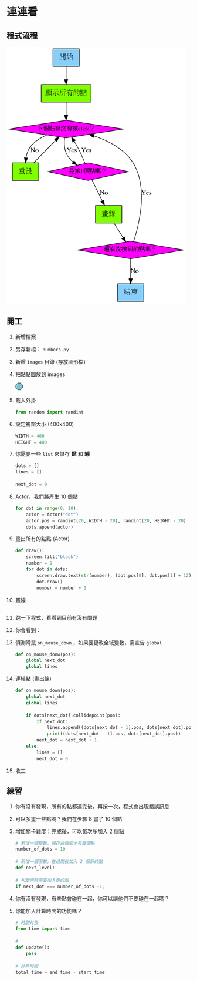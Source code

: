 # 連連看

## 程式流程

![following_the_numbers_flowchart](./following_the_numbers_flowchart.png)

## 開工

1. 新增檔案
2. 另存新檔： `numbers.py`
3. 新增 `images` 目錄 (存放圖形檔)
4. 把點點圖放到 images

    ![點點圖](./code/images/dot.png)

5. 載入外掛

    ```python
    from random import randint
    ```

6. 設定視窗大小 (400x400)

    ```python
    WIDTH = 400
    HEIGHT = 400
    ```

7. 你需要一些 `list` 來儲存 **點** 和 **線**

    ```python
    dots = []
    lines = []

    next_dot = 0
    ```

8. Actor，我們將產生 10 個點

    ```python
    for dot in range(0, 10):
        actor = Actor("dot")
        actor.pos = randint(20, WIDTH - 20), randint(20, HEIGHT - 20)
        dots.append(actor)
    ```

9. 畫出所有的點點 (Actor)

    ```python
    def draw():
        screen.fill("black")
        number = 1
        for dot in dots:
            screen.draw.text(str(number), (dot.pos[0], dot.pos[1] + 12))
            dot.draw()
            number = number + 1
    ```

10. 畫線

    ```python

    ```

11. 跑一下程式，看看到目前有沒有問題
12. 你會看到：
13. 偵測滑鼠 `on_mouse_down` ，如果要更改全域變數，需宣告 `global`

    ```python
    def on_mouse_donw(pos):
        global next_dot
        global lines
    ```

14. 連結點 (畫出線)

    ```python
    def on_mouse_down(pos):
        global next_dot
        global lines

        if dots[next_dot].collidepoint(pos):
            if next_dot:
                lines.append((dots[next_dot - 1].pos, dots[next_dot].pos))
                print((dots[next_dot - 1].pos, dots[next_dot].pos))
            next_dot = next_dot + 1
        else:
            lines = []
            next_dot = 0
    ```

15. 收工

## 練習

1. 你有沒有發現，所有的點都連完後，再按一次，程式會出現錯誤訊息
2. 可以多畫一些點嗎？我們在步驟 8 畫了 10 個點
3. 增加關卡難度：完成後，可以每次多加入 2 個點

    ```python
    # 新增一個變數，儲存這個關卡有幾個點
    number_of_dots = 10

    # 新增一個函數，在過關後加入 2 個新的點
    def next_level:

    # 判斷何時需要加入新的點
    if next_dot === number_of_dots -1;
    ```

4. 你有沒有發現，有些點會碰在一起，你可以讓他們不要碰在一起嗎？
5. 你能加入計算時間的功能嗎？

    ```python
    # 時間外掛
    from time import time

    # 
    def update():
        pass

    # 計算時間
    total_time = end_time - start_time
    ```